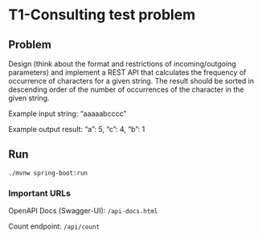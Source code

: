 # T1-Consulting test problem

## Problem

Design (think about the format and restrictions of incoming/outgoing parameters) and implement a REST API that calculates the frequency of occurrence of characters for a given string. The result should be sorted in descending order of the number of occurrences of the character in the given string.

Example input string: “aaaaabcccc”

Example output result: “a”: 5, “c”: 4, “b”: 1

## Run

`./mvnw spring-boot:run`

### Important URLs

OpenAPI Docs (Swagger-UI): `/api-docs.html`

Count endpoint: `/api/count`